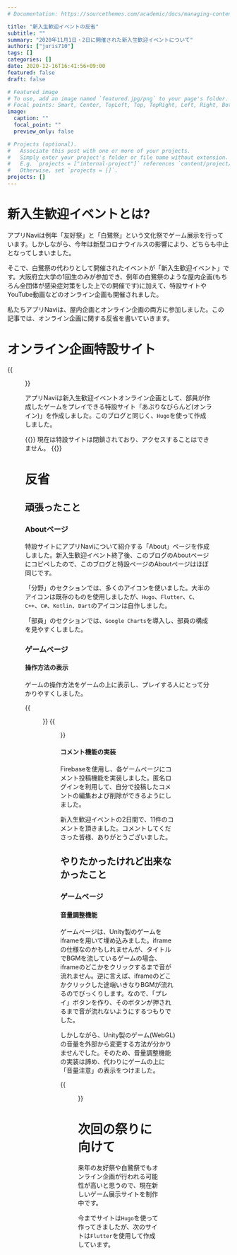 ```yaml
---
# Documentation: https://sourcethemes.com/academic/docs/managing-content/

title: "新入生歓迎イベントの反省"
subtitle: ""
summary: "2020年11月1日・2日に開催された新入生歓迎イベントについて"
authors: ["juris710"]
tags: []
categories: []
date: 2020-12-16T16:41:56+09:00
featured: false
draft: false

# Featured image
# To use, add an image named `featured.jpg/png` to your page's folder.
# Focal points: Smart, Center, TopLeft, Top, TopRight, Left, Right, BottomLeft, Bottom, BottomRight.
image:
  caption: ""
  focal_point: ""
  preview_only: false

# Projects (optional).
#   Associate this post with one or more of your projects.
#   Simply enter your project's folder or file name without extension.
#   E.g. `projects = ["internal-project"]` references `content/project/deep-learning/index.md`.
#   Otherwise, set `projects = []`.
projects: []
---
```


# 新入生歓迎イベントとは?

アプリNaviは例年「友好祭」と「白鷺祭」という文化祭でゲーム展示を行っています。しかしながら、今年は新型コロナウイルスの影響により、どちらも中止となってしまいました。

そこで、白鷺祭の代わりとして開催されたイベントが「新入生歓迎イベント」です。大阪府立大学の1回生のみが参加でき、例年の白鷺祭のような屋内企画(もちろん全団体が感染症対策をした上での開催です)に加えて、特設サイトやYouTube動画などのオンライン企画も開催されました。

私たちアプリNaviは、屋内企画とオンライン企画の両方に参加しました。この記事では、オンライン企画に関する反省を書いていきます。

# オンライン企画特設サイト

{{<figure src="home.png" caption="特設サイトのホームページ" >}}

アプリNaviは新入生歓迎イベントオンライン企画として、部員が作成したゲームをプレイできる特設サイト「あぷりなびらんど(オンライン)」を作成しました。このブログと同じく、`Hugo`を使って作成しました。

{{<callout info>}}
現在は特設サイトは閉鎖されており、アクセスすることはできません。
{{</callout>}}

# 反省

## 頑張ったこと

### Aboutページ

特設サイトにアプリNaviについて紹介する「About」ページを作成しました。新入生歓迎イベント終了後、このブログのAboutページにコピペしたので、このブログと特設ページのAboutページはほぼ同じです。

「分野」のセクションでは、多くのアイコンを使いました。大半のアイコンは既存のものを使用しましたが、`Hugo`、`Flutter`、`C`、`C++`、`C#`、`Kotlin`、`Dart`のアイコンは自作しました。

「部員」のセクションでは、`Google Charts`を導入し、部員の構成を見やすくしました。

### ゲームページ

#### 操作方法の表示

ゲームの操作方法をゲームの上に表示し、プレイする人にとって分かりやすくしました。

{{<figure src="game01.png" caption="操作方法①(キーボードのみで操作)" >}}
{{<figure src="game02.png" caption="操作方法②(マウス＆キーボードで操作)" >}}

#### コメント機能の実装

Firebaseを使用し、各ゲームページにコメント投稿機能を実装しました。匿名ログインを利用して、自分で投稿したコメントの編集および削除ができるようにしました。

新入生歓迎イベントの2日間で、11件のコメントを頂きました。コメントしてくださった皆様、ありがとうございました。

## やりたかったけれど出来なかったこと

### ゲームページ

#### 音量調整機能

ゲームページは、Unity製のゲームをiframeを用いて埋め込みました。iframeの仕様なのかもしれませんが、タイトルでBGMを流しているゲームの場合、iframeのどこかをクリックするまで音が流れません。逆に言えば、iframeのどこかクリックした途端いきなりBGMが流れるのでびっくりします。なので、「プレイ」ボタンを作り、そのボタンが押されるまで音が流れないようにするつもりでした。

しかしながら、Unity製のゲーム(WebGL)の音量を外部から変更する方法が分かりませんでした。そのため、音量調整機能の実装は諦め、代わりにゲームの上に「音量注意」の表示をつけました。

{{<figure src="game03.png" caption="「音量注意」の表示">}}

# 次回の祭りに向けて

来年の友好祭や白鷺祭でもオンライン企画が行われる可能性が高いと思うので、現在新しいゲーム展示サイトを制作中です。

今までサイトは`Hugo`を使って作ってきましたが、次のサイトは`Flutter`を使用して作成しています。
